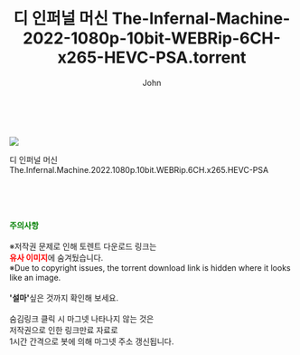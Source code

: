 ﻿---
layout: post
title:  "    디 인퍼널 머신 The-Infernal-Machine-2022-1080p-10bit-WEBRip-6CH-x265-HEVC-PSA.torrent"
author: John
categories: [ 영화 ]
tags: [  ]
image: https://torrentrj56.com/uploadfile/full/ef18ac279417a2688767179d0971952d98e8a41f.jpg 
description: "    디 인퍼널 머신 The-Infernal-Machine-2022-1080p-10bit-WEBRip-6CH-x265-HEVC-PSA torrent 정보 공유"
toc: true
toc_sticky: true
---

<br>
<p><img src="https://torrentrj56.com/uploadfile/full/ef18ac279417a2688767179d0971952d98e8a41f.jpg"/></p>
 디 인퍼널 머신 The.Infernal.Machine.2022.1080p.10bit.WEBRip.6CH.x265.HEVC-PSA  
    
<br><br><br>
<p data-ke-size="size16"><b><span style="color: green;">주의사항</span></b><br /><br />※저작권 문제로 인해 토렌트 다운로드 링크는<br /><b><span style="color: red;">유사 이미지</span></b>에 숨겨뒀습니다.<br />※Due to copyright issues, the torrent download link is hidden where it looks like an image.<br /><br /><b>'설마'</b>싶은 것까지 확인해 보세요.<br /><br />숨김링크 클릭 시 마그넷 나타나지 않는 것은<br />저작권으로 인한 링크만료 자료로<br />1시간 간격으로 봇에 의해 마그넷 주소 갱신됩니다.</p>

